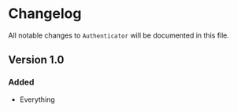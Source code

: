 # Changelog

All notable changes to `Authenticator` will be documented in this file.

## Version 1.0

### Added
- Everything
